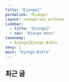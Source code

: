 ```yaml
---
title: "Django🦄"
permalink: /Django/
layout: categories_archive
sidebar:
  - title: "Django🦄"
  - nav: "Django-menu"
taxonomy:
  - Django🦄Django-Bible
sexy: 1
main: "Django-Bible"
---
```


## 최근 글